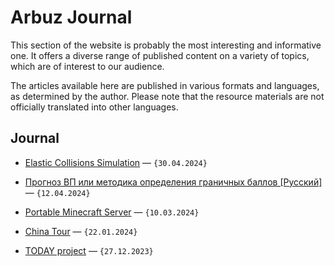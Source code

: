 # Arbuz Journal

This section of the website is probably the most interesting and informative one. It offers a diverse range of published content on a variety of topics, which are of interest to our audience.

The articles available here are published in various formats and languages, as determined by the author. Please note that the resource materials are not officially translated into other languages.

## Journal

* [Elastic Collisions Simulation](https://arbuz.icu/blog/1d-collisions/) — `{30.04.2024}`

* [Прогноз ВП или методика определения граничных баллов [Русский]](https://arbuz.icu/blog/prognoz-vp) — `{12.04.2024}`

* [Portable Minecraft Server](https://arbuz.icu/blog/portable-minecraft) — `{10.03.2024}`

* [China Tour](https://arbuz.icu/blog/china-tour) — `{22.01.2024}`
  
* [TODAY project](https://arbuz.icu/blog/today-project) — `{27.12.2023}`

